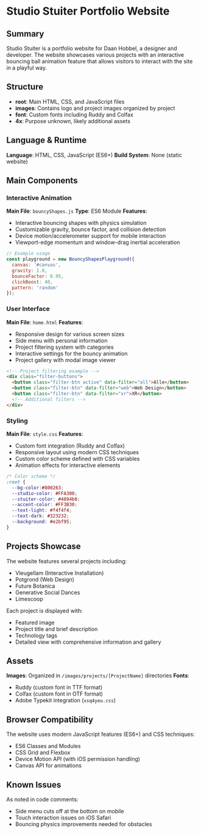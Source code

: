 # Studio Stuiter Portfolio Website

## Summary
Studio Stuiter is a portfolio website for Daan Hobbel, a designer and developer. The website showcases various projects with an interactive bouncing ball animation feature that allows visitors to interact with the site in a playful way.

## Structure
- **root**: Main HTML, CSS, and JavaScript files
- **images**: Contains logo and project images organized by project
- **font**: Custom fonts including Ruddy and Colfax
- **4x**: Purpose unknown, likely additional assets

## Language & Runtime
**Language**: HTML, CSS, JavaScript (ES6+)
**Build System**: None (static website)

## Main Components

### Interactive Animation
**Main File**: `bouncyShapes.js`
**Type**: ES6 Module
**Features**:
- Interactive bouncing shapes with physics simulation
- Customizable gravity, bounce factor, and collision detection
- Device motion/accelerometer support for mobile interaction
- Viewport-edge momentum and window-drag inertial acceleration

```javascript
// Example usage
const playground = new BouncyShapesPlayground({
  canvas: '#canvas',
  gravity: 1.0,
  bounceFactor: 0.95,
  clickBoost: 40,
  pattern: 'random'
});
```

### User Interface
**Main File**: `home.html`
**Features**:
- Responsive design for various screen sizes
- Side menu with personal information
- Project filtering system with categories
- Interactive settings for the bouncy animation
- Project gallery with modal image viewer

```html
<!-- Project filtering example -->
<div class="filter-buttons">
  <button class="filter-btn active" data-filter="all">Alle</button>
  <button class="filter-btn" data-filter="web">Web Design</button>
  <button class="filter-btn" data-filter="xr">XR</button>
  <!-- Additional filters -->
</div>
```

### Styling
**Main File**: `style.css`
**Features**:
- Custom font integration (Ruddy and Colfax)
- Responsive layout using modern CSS techniques
- Custom color scheme defined with CSS variables
- Animation effects for interactive elements

```css
/* Color scheme */
:root {
  --bg-color:#800263;
  --studio-color: #FFA300;
  --stuiter-color: #4894b0;
  --accent-color: #FF3B30;
  --text-light: #f4f4f4;
  --text-dark: #323232;
  --background: #e2bf95;
}
```

## Projects Showcase
The website features several projects including:
- Vleugellam (Interactive Installation)
- Potgrond (Web Design)
- Future Botanica
- Generative Social Dances
- Limescoop

Each project is displayed with:
- Featured image
- Project title and brief description
- Technology tags
- Detailed view with comprehensive information and gallery

## Assets
**Images**: Organized in `/images/projects/[ProjectName]` directories
**Fonts**: 
- Ruddy (custom font in TTF format)
- Colfax (custom font in OTF format)
- Adobe Typekit integration (`xsq4yeu.css`)

## Browser Compatibility
The website uses modern JavaScript features (ES6+) and CSS techniques:
- ES6 Classes and Modules
- CSS Grid and Flexbox
- Device Motion API (with iOS permission handling)
- Canvas API for animations

## Known Issues
As noted in code comments:
- Side menu cuts off at the bottom on mobile
- Touch interaction issues on iOS Safari
- Bouncing physics improvements needed for obstacles